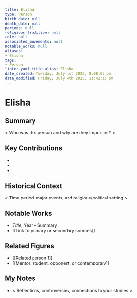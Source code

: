 ```yaml
---
title: Elisha
type: Person
birth_date: null
death_date: null
periods: null
religious-tradition: null
role: null
associated_movements: null
notable_works: null
aliases:
- Elisha
tags:
- Person
linter-yaml-title-alias: Elisha
date_created: Tuesday, July 1st 2025, 8:08:01 pm
date_modified: Friday, July 4th 2025, 11:42:23 pm
---
```


# Elisha

## Summary
< Who was this person and why are they important? >

## Key Contributions
- 
- 
- 

## Historical Context
< Time period, major events, and religious/political setting >

## Notable Works
- *Title*, Year – Summary
- [[Link to primary or secondary sources]]


## Related Figures
- [[Related person 1]]
- [[Mentor, student, opponent, or contemporary]]

## My Notes
- < Reflections, controversies, connections to your studies >
